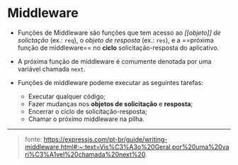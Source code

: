 # Middleware
- Funções de Middleware são funções que tem acesso ao *[[objeto]] de solictação* (ex.: `req`), o *objeto de resposta* (ex.: `res`), e a ==próxima função de middleware== no **ciclo** solicitação-resposta do aplicativo.
- A próxima função de middleware é comumente denotada por uma variável chamada ``next``.
- Funções de middleware podeme executar as seguintes tarefas:
  
    -  Executar qualquer código;
    -  Fazer mudanças nos **objetos de solicitação** e **resposta**;
    -  Encerrar o ciclo de solicitação-resposta;
    -  Chamar o próximo middleware na pilha.

--- 
>fonte: https://expressjs.com/pt-br/guide/writing-middleware.html#:~:text=Vis%C3%A3o%20Geral,por%20uma%20vari%C3%A1vel%20chamada%20next%20.

